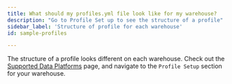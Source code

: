 ```yaml
---
title: What should my profiles.yml file look like for my warehouse?
description: "Go to Profile Set up to see the structure of a profile"
sidebar_label: 'Structure of profile for each warehouse'
id: sample-profiles

---
```


The structure of a profile looks different on each warehouse. Check out the [Supported Data Platforms](/docs/supported-data-platforms) page, and navigate to the `Profile Setup` section for your warehouse.
